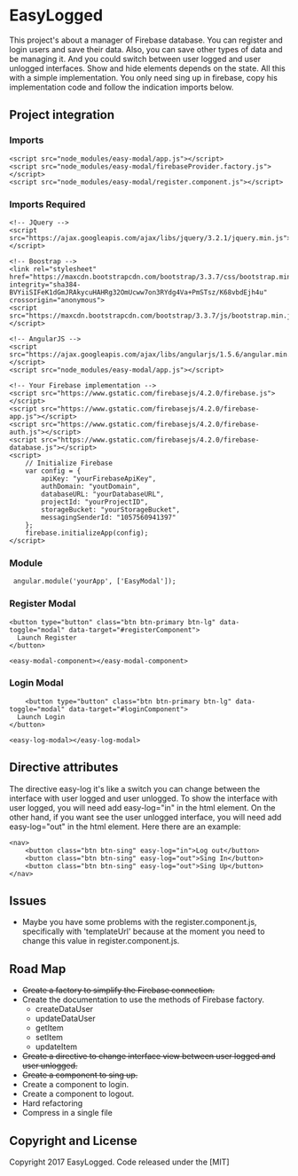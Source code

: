 # EasyLogged
This project's about a manager of Firebase database. You can register and login users and save their data. Also, you can save other types of data and be managing it. 
And you could switch between user logged and user unlogged interfaces.  Show and hide elements depends on the state.
All this with a simple implementation.  You only need sing up in firebase, copy his implementation code and follow the indication imports below.



## Project integration

### Imports

```
<script src="node_modules/easy-modal/app.js"></script>
<script src="node_modules/easy-modal/firebaseProvider.factory.js"></script>
<script src="node_modules/easy-modal/register.component.js"></script>
```

### Imports Required

```
<!-- JQuery -->
<script src="https://ajax.googleapis.com/ajax/libs/jquery/3.2.1/jquery.min.js"></script>

<!-- Boostrap -->
<link rel="stylesheet" href="https://maxcdn.bootstrapcdn.com/bootstrap/3.3.7/css/bootstrap.min.css" 
integrity="sha384-BVYiiSIFeK1dGmJRAkycuHAHRg32OmUcww7on3RYdg4Va+PmSTsz/K68vbdEjh4u" crossorigin="anonymous">
<script src="https://maxcdn.bootstrapcdn.com/bootstrap/3.3.7/js/bootstrap.min.js"></script>

<!-- AngularJS -->
<script src="https://ajax.googleapis.com/ajax/libs/angularjs/1.5.6/angular.min.js"></script>
<script src="node_modules/easy-modal/app.js"></script>

<!-- Your Firebase implementation -->
<script src="https://www.gstatic.com/firebasejs/4.2.0/firebase.js"></script>
<script src="https://www.gstatic.com/firebasejs/4.2.0/firebase-app.js"></script>
<script src="https://www.gstatic.com/firebasejs/4.2.0/firebase-auth.js"></script>
<script src="https://www.gstatic.com/firebasejs/4.2.0/firebase-database.js"></script>
<script>
    // Initialize Firebase
    var config = {
        apiKey: "yourFirebaseApiKey",
        authDomain: "youtDomain",
        databaseURL: "yourDatabaseURL",
        projectId: "yourProjectID",
        storageBucket: "yourStorageBucket",
        messagingSenderId: "1057560941397"
    };
    firebase.initializeApp(config);
</script>
```

### Module

```
 angular.module('yourApp', ['EasyModal']);
```

### Register Modal

```
<button type="button" class="btn btn-primary btn-lg" data-toggle="modal" data-target="#registerComponent">
  Launch Register
</button>

<easy-modal-component></easy-modal-component>
 ```  



### Login Modal

```
    <button type="button" class="btn btn-primary btn-lg" data-toggle="modal" data-target="#loginComponent">
  Launch Login
</button>

<easy-log-modal></easy-log-modal>
```
## Directive attributes
The directive easy-log it's like a switch you can change between the interface with user logged and user unlogged. To show the interface with user logged, you will need add easy-log="in" in the html element. On the other hand, if you want see the user unlogged interface, you will need add easy-log="out" in the html element.
Here there are an example:
```
<nav>
    <button class="btn btn-sing" easy-log="in">Log out</button>
    <button class="btn btn-sing" easy-log="out">Sing In</button>
    <button class="btn btn-sing" easy-log="out">Sing Up</button>
</nav>
```

## Issues
- Maybe you have some problems with the register.component.js, specifically with 'templateUrl' because at the moment you need to change this value in register.component.js.

## Road Map
- ~~Create a factory to simplify the Firebase connection.~~
- Create the documentation to use the methods of Firebase factory.
    - createDataUser
    - updateDataUser
    - getItem
    - setItem
    - updateItem
- ~~Create a directive to change interface view between user logged and user unlogged.~~
- ~~Create a component to sing up.~~
- Create a component to login.
- Create a component to logout.
- Hard refactoring
- Compress in a single file

## Copyright and License

Copyright 2017 EasyLogged. Code released under the [MIT]


